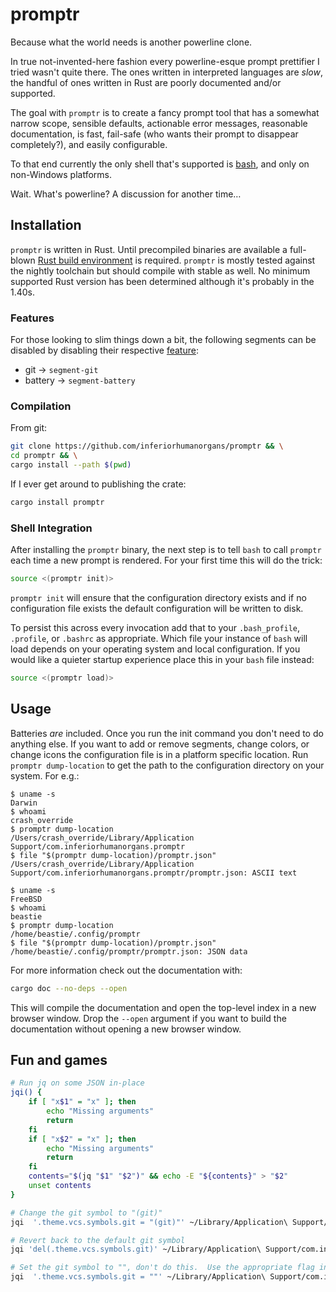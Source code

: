 # promptr

Because what the world needs is another powerline clone.

In true not-invented-here fashion every powerline-esque prompt prettifier I tried wasn't quite there.  The ones written in interpreted languages are *slow*, the handful of ones written in Rust are poorly documented and/or supported.

The goal with `promptr` is to create a fancy prompt tool that has a somewhat narrow scope, sensible defaults, actionable error messages, reasonable documentation, is fast, fail-safe (who wants their prompt to disappear completely?), and easily configurable.

To that end currently the only shell that's supported is [bash](https://www.gnu.org/software/bash/), and only on non-Windows platforms.

Wait.  What's powerline?  A discussion for another time…

## Installation

`promptr` is written in Rust.  Until precompiled binaries are available a full-blown [Rust build environment](https://rustup.rs/) is required.  `promptr` is mostly tested against the nightly toolchain but should compile with stable as well.  No minimum supported Rust version has been determined although it's probably in the 1.40s.

### Features

For those looking to slim things down a bit, the following segments can be disabled by disabling their respective [feature](https://doc.rust-lang.org/cargo/reference/features.html):

* git -> `segment-git`
* battery -> `segment-battery`

### Compilation

From git:

```sh
git clone https://github.com/inferiorhumanorgans/promptr && \
cd promptr && \
cargo install --path $(pwd)
```

If I ever get around to publishing the crate:

```sh
cargo install promptr
```

### Shell Integration

After installing the `promptr` binary, the next step is to tell `bash` to call `promptr` each time a new prompt is rendered.  For your first time this will do the trick:

```bash
source <(promptr init)>
```

`promptr init` will ensure that the configuration directory exists and if no configuration file exists the default configuration will be written to disk.

To persist this across every invocation add that to your `.bash_profile`, `.profile`, or `.bashrc` as appropriate.  Which file your instance of `bash` will load depends on your operating system and local configuration.  If you would like a quieter startup experience place this in your `bash` file instead:

```bash
source <(promptr load)>
```

## Usage

Batteries *are* included.  Once you run the init command you don't need to do anything else.  If you want to add or remove segments, change colors, or change icons the configuration file is in a platform specific location.  Run `promptr dump-location` to get the path to the configuration directory on your system.  For e.g.:

```
$ uname -s
Darwin
$ whoami
crash_override
$ promptr dump-location
/Users/crash_override/Library/Application Support/com.inferiorhumanorgans.promptr
$ file "$(promptr dump-location)/promptr.json"
/Users/crash_override/Library/Application Support/com.inferiorhumanorgans.promptr/promptr.json: ASCII text
```

```
$ uname -s
FreeBSD
$ whoami
beastie
$ promptr dump-location
/home/beastie/.config/promptr
$ file "$(promptr dump-location)/promptr.json"
/home/beastie/.config/promptr/promptr.json: JSON data
```

For more information check out the documentation with:

```sh
cargo doc --no-deps --open
```

This will compile the documentation and open the top-level index in a new browser window.  Drop the `--open` argument if you want to build the documentation without opening a new browser window.

## Fun and games

```sh
# Run jq on some JSON in-place
jqi() {
    if [ "x$1" = "x" ]; then
        echo "Missing arguments"
        return
    fi
    if [ "x$2" = "x" ]; then
        echo "Missing arguments"
        return
    fi
    contents="$(jq "$1" "$2")" && echo -E "${contents}" > "$2"
    unset contents
}

# Change the git symbol to "(git)"
jqi  '.theme.vcs.symbols.git = "(git)"' ~/Library/Application\ Support/com.inferiorhumanorgans.promptr/promptr.json

# Revert back to the default git symbol
jqi 'del(.theme.vcs.symbols.git)' ~/Library/Application\ Support/com.inferiorhumanorgans.promptr/promptr.json

# Set the git symbol to "", don't do this.  Use the appropriate flag instead
jqi  '.theme.vcs.symbols.git = ""' ~/Library/Application\ Support/com.inferiorhumanorgans.promptr/promptr.json
```
